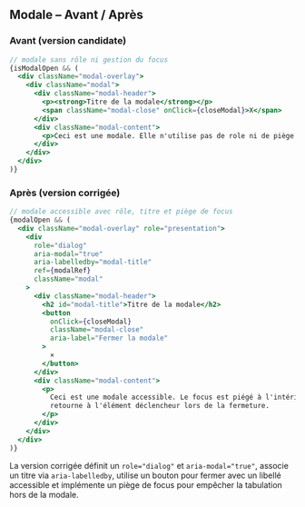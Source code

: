 ## Modale – Avant / Après

### Avant (version candidate)

```jsx
// modale sans rôle ni gestion du focus
{isModalOpen && (
  <div className="modal-overlay">
    <div className="modal">
      <div className="modal-header">
        <p><strong>Titre de la modale</strong></p>
        <span className="modal-close" onClick={closeModal}>X</span>
      </div>
      <div className="modal-content">
        <p>Ceci est une modale. Elle n'utilise pas de role ni de piège de focus.</p>
      </div>
    </div>
  </div>
)}
```

### Après (version corrigée)

```jsx
// modale accessible avec rôle, titre et piège de focus
{modalOpen && (
  <div className="modal-overlay" role="presentation">
    <div
      role="dialog"
      aria-modal="true"
      aria-labelledby="modal-title"
      ref={modalRef}
      className="modal"
    >
      <div className="modal-header">
        <h2 id="modal-title">Titre de la modale</h2>
        <button
          onClick={closeModal}
          className="modal-close"
          aria-label="Fermer la modale"
        >
          ×
        </button>
      </div>
      <div className="modal-content">
        <p>
          Ceci est une modale accessible. Le focus est piégé à l'intérieur et
          retourne à l'élément déclencheur lors de la fermeture.
        </p>
      </div>
    </div>
  </div>
)}
```

La version corrigée définit un `role="dialog"` et `aria-modal="true"`, associe un titre via `aria-labelledby`, utilise un bouton pour fermer avec un libellé accessible et implémente un piège de focus pour empêcher la tabulation hors de la modale.